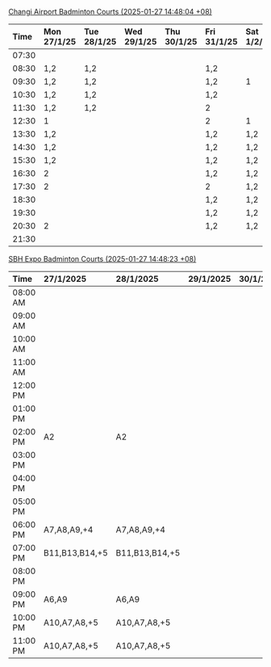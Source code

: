 [Changi Airport Badminton Courts (2025-01-27 14:48:04 +08)](https://www.carc.org.sg/FacilityBooking.aspx)

| Time   | Mon 27/1/25   | Tue 28/1/25   | Wed 29/1/25   | Thu 30/1/25   | Fri 31/1/25   | Sat 1/2/25   | Sun 2/2/25   |
|:-------|:--------------|:--------------|:--------------|:--------------|:--------------|:-------------|:-------------|
| 07:30  |               |               |               |               |               |              |              |
| 08:30  | 1,2           | 1,2           |               |               | 1,2           |              |              |
| 09:30  | 1,2           | 1,2           |               |               | 1,2           | 1            |              |
| 10:30  | 1,2           | 1,2           |               |               | 1,2           |              |              |
| 11:30  | 1,2           | 1,2           |               |               | 2             |              |              |
| 12:30  | 1             |               |               |               | 2             | 1            |              |
| 13:30  | 1,2           |               |               |               | 1,2           | 1,2          |              |
| 14:30  | 1,2           |               |               |               | 1,2           | 1,2          |              |
| 15:30  | 1,2           |               |               |               | 1,2           | 1,2          | 2            |
| 16:30  | 2             |               |               |               | 1,2           | 1,2          |              |
| 17:30  | 2             |               |               |               | 2             | 1,2          | 1            |
| 18:30  |               |               |               |               | 1,2           | 1,2          | 1,2          |
| 19:30  |               |               |               |               | 1,2           | 1,2          | 1,2          |
| 20:30  | 2             |               |               |               | 1,2           | 1,2          | 1,2          |
| 21:30  |               |               |               |               |               |              |              |

[SBH Expo Badminton Courts (2025-01-27 14:48:23 +08)](https://singaporebadmintonhall.getomnify.com/widgets/O3MRKGBH359GA55KHMG1RD)

| Time     | 27/1/2025      | 28/1/2025      | 29/1/2025   | 30/1/2025   | 31/1/2025       | 1/2/2025        | 2/2/2025        |
|:---------|:---------------|:---------------|:------------|:------------|:----------------|:----------------|:----------------|
| 08:00 AM |                |                |             |             |                 | B20,B21,B22,+13 | B20,B21,B22,+8  |
| 09:00 AM |                |                |             |             |                 | B18,B21,B22,+13 | B20,B21         |
| 10:00 AM |                |                |             |             |                 | B17,B19,B21,+14 | B21             |
| 11:00 AM |                |                |             |             |                 | B17,B20,B21,+14 |                 |
| 12:00 PM |                |                |             |             |                 | B19,B21,B22,+19 | B14,B19,B20,+11 |
| 01:00 PM |                |                |             |             |                 | B19,B21,B22,+19 | B18,B19,B22,+10 |
| 02:00 PM | A2             | A2             |             |             |                 | B18,B20,B22,+14 | B17,B19,B22,+7  |
| 03:00 PM |                |                |             |             |                 | B18,B19,B20,+10 | B19,B20,B22,+2  |
| 04:00 PM |                |                |             |             | B13,B15,B21,+2  | A10,B11,B21,+7  | B13,B15,B17,+4  |
| 05:00 PM |                |                |             |             | B14,B15,B21,+5  | A7,B15,B21,+4   | A10,A7,B20,+2   |
| 06:00 PM | A7,A8,A9,+4    | A7,A8,A9,+4    |             |             | B20,B21,B22,+10 | B15,B21,B22,+3  | B18,B20,B21,+3  |
| 07:00 PM | B11,B13,B14,+5 | B11,B13,B14,+5 |             |             | B19,B21,B22,+13 | B15,B21,B22,+1  | B19,B20,B21,+4  |
| 08:00 PM |                |                |             |             | B16,B17,B22,+9  | B19,B21,B22,+11 | B14,B15,B16,+8  |
| 09:00 PM | A6,A9          | A6,A9          |             |             | B17,B18,B22,+11 | B20,B21,B22,+9  | B14,B15,B22,+9  |
| 10:00 PM | A10,A7,A8,+5   | A10,A7,A8,+5   |             |             |                 | B20,B21,B22,+15 | B20,B21,B22,+18 |
| 11:00 PM | A10,A7,A8,+5   | A10,A7,A8,+5   |             |             |                 | B20,B21,B22,+18 | B20,B21,B22,+18 |
